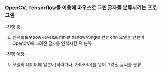 ### OpenCV, Tensorflow를 이용해 마우스로 그린 글자를 분류시키는 프로그램
-진행 중-
1. 텐서플로우(low-level)로 mnist handwriting에 관한 cnn 모델을 만들어 OpenCV에 그려진 글자를 인식시킨 뒤 분류

-진행 예정-
1. 모델의 데이터에 일본어(히라가나, 가타카나)를 넣어 그려진 글씨를 분류
